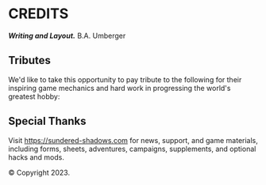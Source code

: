 # CREDITS

***Writing and Layout.*** B.A. Umberger

<!--add copy here-->

## Tributes

We'd like to take this opportunity to pay tribute to the following for their inspiring game mechanics and hard work in progressing the world's greatest hobby:

<!--add copy here-->

## Special Thanks

<!--add copy here-->

Visit https://sundered-shadows.com for news, support, and game materials, including forms, sheets, adventures, campaigns, supplements, and optional hacks and mods.

© Copyright 2023. <!--add copy here-->
